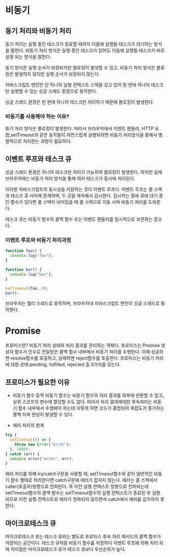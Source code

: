 # 비동기

## 동기 처리와 비동기 처리

동기 처리는 실행 중인 테스크가 종료할 때까지 다음에 실행될 테스크가 대기하는 방식을 말한다. 비동기 처리 방식은 실행 중인 테스크가 있어도 다음에 실행될 테스크가 바로 실행 되는 방식을 말한다.

동기 방식은 실행 순서가 보장되지만 블로킹이 발생할 수 있고, 비동기 처리 방식은 블로킹은 발생하지 않지만 실행 순서가 보장되지 않는다.

자바스크립트 엔진은 단 하나의 실행 컨텍스트 스택을 갖고 있어 한 번에 하나의 테스크만 실행할 수 있는 싱글 스레드 환경으로 동작한다.

싱글 스레드 환경은 한 번에 하나의 테스크만 처리하기 때문에 블로킹이 발생한다.

### 비동기를 사용해야 하는 이유?

동기 처리 방식은 블로킹이 발생한다. 따라서 브라우저에서 이벤트 핸들러, HTTP 요청,setTimeout과 같은 동작들이 자연스럽게 실행되려면 비동기 처리방식을 통해서 병렬적으로 처리한는 과정이 필요하다.

## 이벤트 루프와 테스크 큐

싱글 스레드 환경은 하나의 테스크만 처리가 가능하여 블로킹이 발생한다.
하지만 실제 브라우저에는 비동기 처리 방식을 통해 여러 테스크가 동시에 처리된다.

이러한 자바스크립트의 동시성을 지원하는 것이 이벤트 루프다. 이벤트 루프는 콜 스택과 테스크 큐 사이에 존재하며, 두 곳을 계속해서 감시한다.
감시하는 중에 큐에 대기 중인 함수가 있다면 콜 스택이 비어있을 때 콜 스택으로 이동 시켜 비동기 처리를 도와준다.

테스크 큐는 비동기 함수의 콜백 함수 또는 이벤트 핸들러를 일시적으로 보관하는 장소다.

### 이벤트 루프와 비동기 처리과정

```js
function foo() {
  console.log("foo");
}

function bar() {
  console.log("bar");
}

setTimeout(foo, 0);
bar();
```

브라우저는 멀티 스레드로 동작하며, 브라우저내 자바스크립트 엔진이 싱글 스레드로 동작한다.

# Promise

프로미스란? 비동기 처리 상태와 처리 결과를 관리하는 객체다.
프로미스는 Promise 생성자 함수가 인수로 전달받은 콜백 함수 내부에서 비동기 처리를 수행한다.
이때 성공하면 resolve함수를 호출하고, 실패하면 reject함수를 호출한다.
프로미스는 비동기 처리에 대한 상태 pending, fulfilled, rejected 촐 3가지를 갖는다.

## 프로미스가 필요한 이유

- 비동기 함수 동작
  비동기 함수는 비동기 함수의 처리 결과를 외부에 반환할 수 없고, 상위 스코프의 변수에 할당할 수도 없다.
  따라서 처리 결과에대한 후속처리는 비동기 함수 내부에서 수행해야 하는데 이렇게 하면 코드가 중첩되어 복잡도가 증가하는 콜백 지옥 현상이 발생할 수 있다.

- 에러 처리의 한계

```js
try {
  setTimeout(() => {
    throw new Error("error");
  }, 1000);
} catch (err) {
  console.error("error", err);
}
```

에러 처리를 위해 try/catch구문을 사용할 때, setTimeout함수와 같이 일반적인 비동기 함수 형태로 처리한다면 catch구문에 에러가 잡히지 않는다.
에러는 콜 스택에서 caller(호출자)방향으로 전파된다. 즉 이전 실행 컨텍스트 방향으로 전파되는데 setTimeout함수의 콜백 함수는 setTimeout함수의 실행 컨텍스트가 종료된 후 실행 되므로 이전 실행 컨텍스트로 에러가 전파되지 않으면서 catch에서 에러를 감지하지 못한다.

## 마이크로테스크 큐

마이크로테스크 큐는 테스크 큐와는 별도로 프로미스 후속 처리 메서드의 콜백 함수가 저장되는 공간이다.
테스크 큐처럼 비동기 함수를 저장하다 이벤트 루프에 의해 처리 되며 차이점은 마이크로테스크 큐가 테스크 큐보다 우선순위가 높다.
